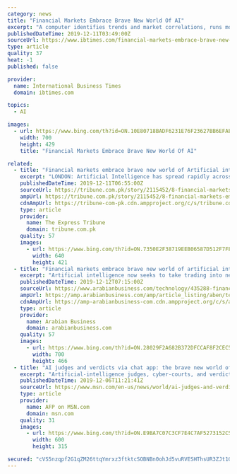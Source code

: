 ```yaml
---
category: news
title: "Financial Markets Embrace Brave New World Of AI"
excerpt: "A computer identifies trends and market correlations, runs models, forecasts outcomes, and arrives at the decision to buy or sell by itself. AI can assist investment funds and portfolio managers to manage risk -- and pick which stocks are best for which clients. Banks deploy AI to help detect fraudulent activity, stop computer attacks and lower ..."
publishedDateTime: 2019-12-11T03:49:00Z
sourceUrl: https://www.ibtimes.com/financial-markets-embrace-brave-new-world-ai-2883261
type: article
quality: 37
heat: -1
published: false

provider:
  name: International Business Times
  domain: ibtimes.com

topics:
  - AI

images:
  - url: https://www.bing.com/th?id=ON.10E80718BADF6231E76F23627BB6EFAE
    width: 700
    height: 429
    title: "Financial Markets Embrace Brave New World Of AI"

related:
  - title: "Financial markets embrace brave new world of Artificial intelligence"
    excerpt: "LONDON: Artificial Intelligence has spread rapidly across markets in recent years as traders constantly strive to gain the upper hand, while regulators have given a guarded welcome to the cutting-edge technology. High-frequency trading propelled by algorithms has reigned over the past decade, as banks and funds take advantage of small price ..."
    publishedDateTime: 2019-12-11T06:55:00Z
    sourceUrl: https://tribune.com.pk/story/2115452/8-financial-markets-embrace-brave-new-world-artificial-intelligence/
    ampUrl: https://tribune.com.pk/story/2115452/8-financial-markets-embrace-brave-new-world-artificial-intelligence/
    cdnAmpUrl: https://tribune-com-pk.cdn.ampproject.org/c/s/tribune.com.pk/story/2115452/8-financial-markets-embrace-brave-new-world-artificial-intelligence/
    type: article
    provider:
      name: The Express Tribune
      domain: tribune.com.pk
    quality: 57
    images:
      - url: https://www.bing.com/th?id=ON.7350E2F38719EEB06587D512F7FEF57B
        width: 640
        height: 421
  - title: "Financial markets embrace brave new world of artificial intelligence"
    excerpt: "Artificial intelligence now seeks to take trading into new realms, where 'machine learning' software compares dozens of databases in the blink of an eye to monitor risk Artificial Intelligence has spread rapidly across markets in recent years as traders constantly strive to gain the upper hand, while regulators have given a guarded welcome to ..."
    publishedDateTime: 2019-12-12T07:15:00Z
    sourceUrl: https://www.arabianbusiness.com/technology/435288-financial-markets-embrace-brave-new-world-of-ai
    ampUrl: https://amp.arabianbusiness.com/amp/article_listing/aben/technology/435288-financial-markets-embrace-brave-new-world-of-ai
    cdnAmpUrl: https://amp-arabianbusiness-com.cdn.ampproject.org/c/s/amp.arabianbusiness.com/amp/article_listing/aben/technology/435288-financial-markets-embrace-brave-new-world-of-ai
    type: article
    provider:
      name: Arabian Business
      domain: arabianbusiness.com
    quality: 57
    images:
      - url: https://www.bing.com/th?id=ON.28029F2A682B372DFCCAF8F2CEC5BD81
        width: 700
        height: 466
  - title: "AI judges and verdicts via chat app: the brave new world of China's digital courts"
    excerpt: "Artificial-intelligence judges, cyber-courts, and verdicts delivered on chat apps -- welcome to China's brave new world of justice spotlighted by authorities this week. The paper was released this week as judicial authorities gave journalists a glimpse inside a \"cyber court\" -- the country's first -- established in 2017 in the eastern city of Hangzhou to deal with legal disputes that have a digital aspect."
    publishedDateTime: 2019-12-06T11:21:41Z
    sourceUrl: https://www.msn.com/en-us/news/world/ai-judges-and-verdicts-via-chat-app-the-brave-new-world-of-chinas-digital-courts/ar-BBXQkYd
    type: article
    provider:
      name: AFP on MSN.com
      domain: msn.com
    quality: 31
    images:
      - url: https://www.bing.com/th?id=ON.E9BA7C07C3CF7E4C7AF5273152C57D64
        width: 600
        height: 315

secured: "cVS5nzqpf2G1qZM26ttqYmrxz3ftktcSOBNBn0ohJd5vuRVESHThsUR3ZJt1G7zY2RamXDbmEqjosdixuAaTLVgYyWOTH+s1NIZoKteqP8KRPAXLrK5UlXDACHzxn+uX0KZhl3jLl6fvCo+v7CApnmwg8MA/bKvyT7S6vgrTUAsqZsHWwSq8AZn9x4Fr6M7ptH3RGU/nEsSWlKEMUgOBKpHgMbYXPCW5DGQvfE23z+CYrlkRWH0VSZ+jLLufPAVD06+oy7ovx1fWq0LlbPAMUg==;19cbHnfNU+Gni+anallgfw=="
---
```


